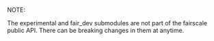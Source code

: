 NOTE:

The experimental and fair_dev submodules are not part of the fairscale public
API. There can be breaking changes in them at anytime.
